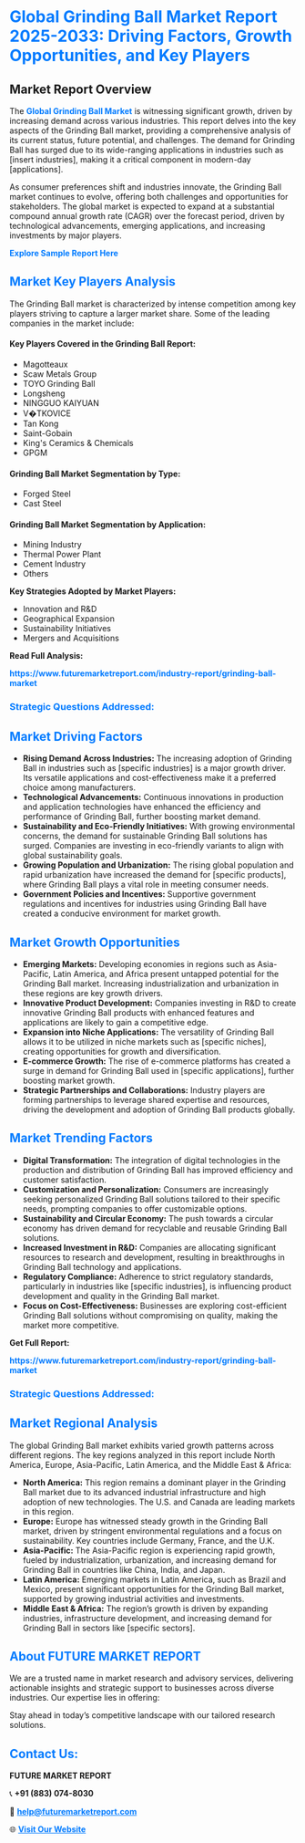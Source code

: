<h1 style="color: #007BFF;">Global Grinding Ball Market Report 2025-2033: Driving Factors, Growth Opportunities, and Key Players</h1>

<section id="overview">
<h2>Market Report Overview</h2>
<p>The <a href="https://www.futuremarketreport.com/industry-report/grinding-ball-market" style="color: #007BFF; text-decoration: none;"><strong>Global Grinding Ball Market</strong></a> is witnessing significant growth, driven by increasing demand across various industries. This report delves into the key aspects of the Grinding Ball market, providing a comprehensive analysis of its current status, future potential, and challenges. The demand for Grinding Ball has surged due to its wide-ranging applications in industries such as [insert industries], making it a critical component in modern-day [applications].</p>
<p>As consumer preferences shift and industries innovate, the Grinding Ball market continues to evolve, offering both challenges and opportunities for stakeholders. The global market is expected to expand at a substantial compound annual growth rate (CAGR) over the forecast period, driven by technological advancements, emerging applications, and increasing investments by major players.</p>
</section>

<section id="overview">
<p><a href="https://www.futuremarketreport.com/request-sample/reportId=36632" style="color: #007BFF; text-decoration: none;"><strong>Explore Sample Report Here</strong></a></p>
</section>

<section id="key-players">
<h2 style="color: #007BFF;">Market Key Players Analysis</h2>
<p>The Grinding Ball market is characterized by intense competition among key players striving to capture a larger market share. Some of the leading companies in the market include:</p>
<h4>Key Players Covered in the Grinding Ball Report:</h4>
<ul><li>Magotteaux</li><li>Scaw Metals Group</li><li>TOYO Grinding Ball</li><li>Longsheng</li><li>NINGGUO KAIYUAN</li><li>V�TKOVICE</li><li>Tan Kong</li><li>Saint-Gobain</li><li>King&#039;s Ceramics &amp; Chemicals</li><li>GPGM</li></ul>
<h4>Grinding Ball Market Segmentation by Type:</h4>
<ul><li>Forged Steel</li><li>Cast Steel</li></ul>

<h4>Grinding Ball Market Segmentation by Application:</h4>
<ul><li>Mining Industry</li><li>Thermal Power Plant</li><li>Cement Industry</li><li>Others</li></ul>
<p><strong>Key Strategies Adopted by Market Players:</strong></p>
<ul>
<li>Innovation and R&D</li>
<li>Geographical Expansion</li>
<li>Sustainability Initiatives</li>
<li>Mergers and Acquisitions</li>
</ul>
</section>

<section>
<p><strong>Read Full Analysis: </strong></p><a href="https://www.futuremarketreport.com/industry-report/grinding-ball-market" style="color: #007BFF; text-decoration: none;"><strong>https://www.futuremarketreport.com/industry-report/grinding-ball-market</strong></a>
<h3 style="color: #007BFF;">Strategic Questions Addressed:</h3>
</section>

<section id="driving-factors">
<h2 style="color: #007BFF;">Market Driving Factors</h2>
<ul>
<li><strong>Rising Demand Across Industries:</strong> The increasing adoption of Grinding Ball in industries such as [specific industries] is a major growth driver. Its versatile applications and cost-effectiveness make it a preferred choice among manufacturers.</li>
<li><strong>Technological Advancements:</strong> Continuous innovations in production and application technologies have enhanced the efficiency and performance of Grinding Ball, further boosting market demand.</li>
<li><strong>Sustainability and Eco-Friendly Initiatives:</strong> With growing environmental concerns, the demand for sustainable Grinding Ball solutions has surged. Companies are investing in eco-friendly variants to align with global sustainability goals.</li>
<li><strong>Growing Population and Urbanization:</strong> The rising global population and rapid urbanization have increased the demand for [specific products], where Grinding Ball plays a vital role in meeting consumer needs.</li>
<li><strong>Government Policies and Incentives:</strong> Supportive government regulations and incentives for industries using Grinding Ball have created a conducive environment for market growth.</li>
</ul>
</section>

<section id="growth-opportunities">
<h2 style="color: #007BFF;">Market Growth Opportunities</h2>
<ul>
<li><strong>Emerging Markets:</strong> Developing economies in regions such as Asia-Pacific, Latin America, and Africa present untapped potential for the Grinding Ball market. Increasing industrialization and urbanization in these regions are key growth drivers.</li>
<li><strong>Innovative Product Development:</strong> Companies investing in R&D to create innovative Grinding Ball products with enhanced features and applications are likely to gain a competitive edge.</li>
<li><strong>Expansion into Niche Applications:</strong> The versatility of Grinding Ball allows it to be utilized in niche markets such as [specific niches], creating opportunities for growth and diversification.</li>
<li><strong>E-commerce Growth:</strong> The rise of e-commerce platforms has created a surge in demand for Grinding Ball used in [specific applications], further boosting market growth.</li>
<li><strong>Strategic Partnerships and Collaborations:</strong> Industry players are forming partnerships to leverage shared expertise and resources, driving the development and adoption of Grinding Ball products globally.</li>
</ul>
</section>

<section id="trending-factors">
<h2 style="color: #007BFF;">Market Trending Factors</h2>
<ul>
<li><strong>Digital Transformation:</strong> The integration of digital technologies in the production and distribution of Grinding Ball has improved efficiency and customer satisfaction.</li>
<li><strong>Customization and Personalization:</strong> Consumers are increasingly seeking personalized Grinding Ball solutions tailored to their specific needs, prompting companies to offer customizable options.</li>
<li><strong>Sustainability and Circular Economy:</strong> The push towards a circular economy has driven demand for recyclable and reusable Grinding Ball solutions.</li>
<li><strong>Increased Investment in R&D:</strong> Companies are allocating significant resources to research and development, resulting in breakthroughs in Grinding Ball technology and applications.</li>
<li><strong>Regulatory Compliance:</strong> Adherence to strict regulatory standards, particularly in industries like [specific industries], is influencing product development and quality in the Grinding Ball market.</li>
<li><strong>Focus on Cost-Effectiveness:</strong> Businesses are exploring cost-efficient Grinding Ball solutions without compromising on quality, making the market more competitive.</li>
</ul>
</section>

<section>
<p><strong>Get Full Report: </strong></p><a href="https://www.futuremarketreport.com/industry-report/grinding-ball-market" style="color: #007BFF; text-decoration: none;"><strong>https://www.futuremarketreport.com/industry-report/grinding-ball-market</strong></a>
<h3 style="color: #007BFF;">Strategic Questions Addressed:</h3>
</section>


<section id="regional-analysis">
<h2 style="color: #007BFF;">Market Regional Analysis</h2>
<p>The global Grinding Ball market exhibits varied growth patterns across different regions. The key regions analyzed in this report include North America, Europe, Asia-Pacific, Latin America, and the Middle East & Africa:</p>
<ul>
<li><strong>North America:</strong> This region remains a dominant player in the Grinding Ball market due to its advanced industrial infrastructure and high adoption of new technologies. The U.S. and Canada are leading markets in this region.</li>
<li><strong>Europe:</strong> Europe has witnessed steady growth in the Grinding Ball market, driven by stringent environmental regulations and a focus on sustainability. Key countries include Germany, France, and the U.K.</li>
<li><strong>Asia-Pacific:</strong> The Asia-Pacific region is experiencing rapid growth, fueled by industrialization, urbanization, and increasing demand for Grinding Ball in countries like China, India, and Japan.</li>
<li><strong>Latin America:</strong> Emerging markets in Latin America, such as Brazil and Mexico, present significant opportunities for the Grinding Ball market, supported by growing industrial activities and investments.</li>
<li><strong>Middle East & Africa:</strong> The region’s growth is driven by expanding industries, infrastructure development, and increasing demand for Grinding Ball in sectors like [specific sectors].</li>
</ul>
</section>

<footer>
<h2 style="color: #007BFF;">About FUTURE MARKET REPORT</h2>
<p>We are a trusted name in market research and advisory services, delivering actionable insights and strategic support to businesses across diverse industries. Our expertise lies in offering:</p>

<p>Stay ahead in today’s competitive landscape with our tailored research solutions.</p>

<h2 style="color: #007BFF;">Contact Us:</h2>
<p><strong>FUTURE MARKET REPORT</strong></p>
<p>📞 <strong>+91 (883) 074-8030</strong></p>
<p>📧 <strong><a href="mailto:help@futuremarketreport.com" style="color: #007BFF;">help@futuremarketreport.com</a></strong></p>
<p>🌐 <strong><a href="https://www.futuremarketreport.com/" style="color: #007BFF;">Visit Our Website</a></strong></p>
</footer>